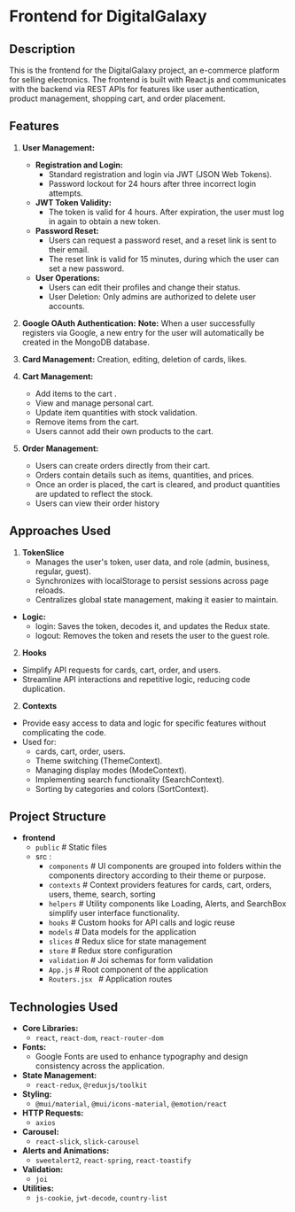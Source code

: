 # Frontend for DigitalGalaxy

## Description

This is the frontend for the DigitalGalaxy project, an e-commerce platform for selling electronics. The frontend is built with React.js and communicates with the backend via REST APIs for features like user authentication, product management, shopping cart, and order placement.

## Features

1. **User Management:**

   - **Registration and Login:**
     - Standard registration and login via JWT (JSON Web Tokens).
     - Password lockout for 24 hours after three incorrect login attempts.
   - **JWT Token Validity:**
     - The token is valid for 4 hours. After expiration, the user must log in again to obtain a new token.
   - **Password Reset:**
     - Users can request a password reset, and a reset link is sent to their email.
     - The reset link is valid for 15 minutes, during which the user can set a new password.
   - **User Operations:**
     - Users can edit their profiles and change their status.
     - User Deletion: Only admins are authorized to delete user accounts.

2. **Google OAuth Authentication:**
   **Note:**
   When a user successfully registers via Google, a new entry for the user will automatically be created in the MongoDB database.

3. **Card Management:**
   Creation, editing, deletion of cards, likes.

4. **Cart Management:**

   - Add items to the cart .
   - View and manage personal cart.
   - Update item quantities with stock validation.
   - Remove items from the cart.
   - Users cannot add their own products to the cart.

5. **Order Management:**
   - Users can create orders directly from their cart.
   - Orders contain details such as items, quantities, and prices.
   - Once an order is placed, the cart is cleared, and product quantities are updated to reflect the stock.
   - Users can view their order history

## Approaches Used

1. **TokenSlice**
   - Manages the user's token, user data, and role (admin, business, regular, guest).
   - Synchronizes with localStorage to persist sessions across page reloads.
   - Centralizes global state management, making it easier to maintain.

- **Logic:**
  - login: Saves the token, decodes it, and updates the Redux state.
  - logout: Removes the token and resets the user to the guest role.

2. **Hooks**

- Simplify API requests for cards, cart, order, and users.
- Streamline API interactions and repetitive logic, reducing code duplication.

2. **Contexts**

- Provide easy access to data and logic for specific features without complicating the code.
- Used for:
  - cards, cart, order, users.
  - Theme switching (ThemeContext).
  - Managing display modes (ModeContext).
  - Implementing search functionality (SearchContext).
  - Sorting by categories and colors (SortContext).

## Project Structure

- **frontend**
  - `public` # Static files
  - src :
    - `components` # UI components are grouped into folders within the components directory according to their theme or purpose.
    - `contexts` # Context providers features for cards, cart, orders, users, theme, search, sorting
    - `helpers` # Utility components like Loading, Alerts, and SearchBox simplify user interface functionality.
    - `hooks` # Custom hooks for API calls and logic reuse
    - `models` # Data models for the application
    - `slices` # Redux slice for state management
    - `store` # Redux store configuration
    - `validation` # Joi schemas for form validation
    - `App.js` # Root component of the application
    - `Routers.jsx ` # Application routes

## Technologies Used

- **Core Libraries:**
  - `react`, `react-dom`, `react-router-dom`
- **Fonts:**
  - Google Fonts are used to enhance typography and design consistency across the application.
- **State Management:**
  - `react-redux`, `@reduxjs/toolkit`
- **Styling:**
  - `@mui/material`, `@mui/icons-material`, `@emotion/react`
- **HTTP Requests:**
  - `axios`
- **Carousel:**
  - `react-slick`, `slick-carousel`
- **Alerts and Animations:**
  - `sweetalert2`, `react-spring`, `react-toastify`
- **Validation:**
  - `joi`
- **Utilities:**
  - `js-cookie`, `jwt-decode`, `country-list`
